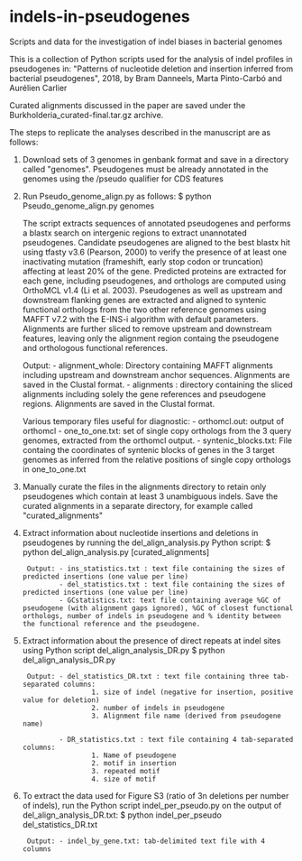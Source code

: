 # indels-in-pseudogenes
Scripts and data for the investigation of indel biases in bacterial genomes

This is a collection of Python scripts used for the analysis of indel profiles in pseudogenes in: 
"Patterns of nucleotide deletion and insertion inferred from bacterial pseudogenes", 2018, by Bram Danneels, Marta Pinto-Carbó and Aurélien Carlier

Curated alignments discussed in the paper are saved under the Burkholderia_curated-final.tar.gz archive.

The steps to replicate the analyses described in the manuscript are as follows:

1. Download sets of 3 genomes in genbank format and save in a directory called "genomes". Pseudogenes must be already annotated in the genomes using the /pseudo qualifier for CDS features
2. Run Pseudo_genome_align.py as follows:
    $ python Pseudo_genome_align.py genomes
    
    The script extracts sequences of annotated pseudogenes and performs a blastx search on intergenic regions to extract unannotated pseudogenes. Candidate pseudogenes are aligned to the best blastx hit using tfasty v3.6 (Pearson, 2000) to verify the presence of at least one inactivating mutation (frameshift, early stop codon or truncation) affecting at least 20% of the gene.
    Predicted proteins are extracted for each gene, including pseudogenes, and orthologs are computed using OrthoMCL v1.4 (Li et al. 2003). Pseudogenes as well as upstream and downstream flanking genes are extracted and aligned to syntenic functional orthologs from the two other reference genomes using MAFFT v7.2 with the E-INS-i algorithm with default parameters. Alignments are further sliced to remove upstream and downstream features, leaving only the alignment region containg the pseudogene and orthologous functional references. 
    
    Output: - alignment_whole: Directory containing MAFFT alignments including upstream and downstream anchor sequences. Alignments are saved in the Clustal format.
            - alignments : directory containing the sliced alignments including solely the gene references and pseudogene regions. Alignments are saved in the Clustal format.
    
    Various temporary files useful for diagnostic:
            - orthomcl.out: output of orthomcl
            - one_to_one.txt: set of single copy orthologs from the 3 query genomes, extracted from the orthomcl output.
            - syntenic_blocks.txt: File containg the coordinates of syntenic blocks of genes in the 3 target genomes as inferred from the relative positions of single copy orthologs in one_to_one.txt
            
3. Manually curate the files in the alignments directory to retain only pseudogenes which contain at least 3 unambiguous indels. Save the curated alignments in a separate directory, for example called "curated_alignments"

4. Extract information about nucleotide insertions and deletions in pseudogenes by running the del_align_analysis.py Python script:
        $ python del_align_analysis.py [curated_alignments]
        
        Output: - ins_statistics.txt : text file containing the sizes of predicted insertions (one value per line)
                - del_statistics.txt : text file containing the sizes of predicted insertions (one value per line)
                - GCstatistics.txt: text file containing average %GC of pseudogene (with alignment gaps ignored), %GC of closest functional orthologs, number of indels in pseudogene and % identity between the functional reference and the pseudogene.  
                
5. Extract information about the presence of direct repeats at indel sites using Python script del_align_analysis_DR.py
        $ python del_align_analysis_DR.py
        
        Output: - del_statistics_DR.txt : text file containing three tab-separated columns:
                        1. size of indel (negative for insertion, positive value for deletion)
                        2. number of indels in pseudogene
                        3. Alignment file name (derived from pseudogene name)
                        
                - DR_statistics.txt : text file containing 4 tab-separated columns:
                        1. Name of pseudogene
                        2. motif in insertion
                        3. repeated motif
                        4. size of motif

6. To extract the data used for Figure S3 (ratio of 3n deletions per number of indels), run the Python script indel_per_pseudo.py on the output of del_align_analysis_DR.txt:
    $ python indel_per_pseudo del_statistics_DR.txt
    
        Output: - indel_by_gene.txt: tab-delimited text file with 4 columns
